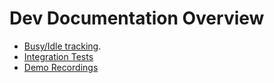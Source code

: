 # Dev Documentation Overview

* [Busy/Idle tracking](./Busy.md).
* [Integration Tests](../../pkg/integration/README.md)
* [Demo Recordings](./Demo_Recordings.md)
